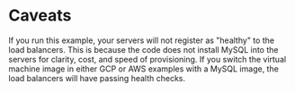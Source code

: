 # Caveats

If you run this example, your servers will not register as "healthy" to the
load balancers. This is because the code does not install MySQL into the servers
for clarity, cost, and speed of provisioning. If you switch the virtual machine
image in either GCP or AWS examples with a MySQL image, the load balancers will
have passing health checks.